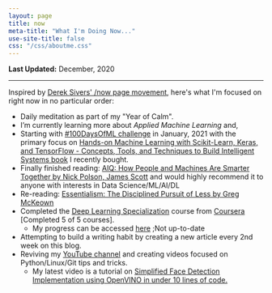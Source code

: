```yaml
---
layout: page
title: now
meta-title: "What I'm Doing Now..."
use-site-title: false
css: "/css/aboutme.css"
---
```


**Last Updated:** December, 2020

---

Inspired by [Derek Sivers' /now page movement](https://sivers.org/now3), here's what I'm focused on right now in no particular order:

- Daily meditation as part of my "Year of Calm".
- I’m currently learning more about *Applied Machine Learning* and, 
- Starting with [#100DaysOfML challenge](https://www.100daysofcode.com/) in January, 2021 with the primary focus on [Hands-on Machine Learning with Scikit-Learn, Keras, and TensorFlow - Concepts, Tools, and Techniques to Build Intelligent Systems book](https://www.goodreads.com/book/show/40363665-hands-on-machine-learning-with-scikit-learn-keras-and-tensorflow) I recently bought.
- Finally finished reading: [AIQ: How People and Machines Are Smarter Together by Nick Polson, James Scott](https://www.goodreads.com/book/show/39328092-aiq) and would highly recommend it to anyone with interests in Data Science/ML/AI/DL
- Re-reading: [Essentialism: The Disciplined Pursuit of Less by Greg McKeown](https://www.goodreads.com/book/show/18077875-essentialism)
- Completed the [Deep Learning Specialization](https://www.coursera.org/specializations/deep-learning) course from [Coursera](https://www.coursera.org) [Completed 5 of 5 courses].
    - My progress can be accessed [here](https://github.com/mmphego/DeepLearning-AI) ;Not up-to-date
- Attempting to build a writing habit by creating a new article every 2nd week on this blog.
- Reviving my [YouTube channel](https://www.youtube.com/c/MphoMphego1) and creating videos focused on Python/Linux/Git tips and tricks.
    - My latest video is a tutorial on [Simplified Face Detection Implementation using OpenVINO in under 10 lines of code.](https://www.youtube.com/watch?v=mOG-6VfB2cI)
